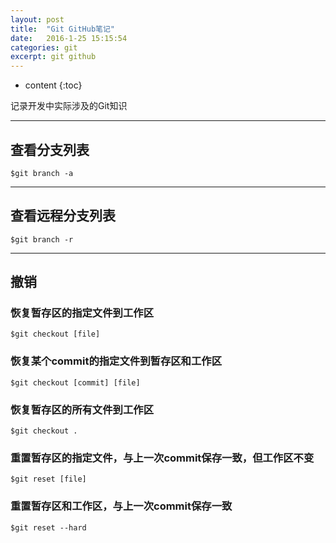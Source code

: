 ```yaml
---
layout: post
title:  "Git GitHub笔记"
date:   2016-1-25 15:15:54
categories: git
excerpt: git github
---
```


* content
{:toc}

记录开发中实际涉及的Git知识

---

## 查看分支列表

<pre><code>$git branch -a
</code></pre>
---
## 查看远程分支列表

<pre><code>$git branch -r
</code></pre>
---

## 撤销

### 恢复暂存区的指定文件到工作区

<pre><code>$git checkout [file]
</code></pre>

### 恢复某个commit的指定文件到暂存区和工作区

<pre><code>$git checkout [commit] [file]
</code></pre>

### 恢复暂存区的所有文件到工作区

<pre><code>$git checkout .
</code></pre>

### 重置暂存区的指定文件，与上一次commit保存一致，但工作区不变

<pre><code>$git reset [file]
</code></pre>

### 重置暂存区和工作区，与上一次commit保存一致

<pre><code>$git reset --hard
</code></pre>







